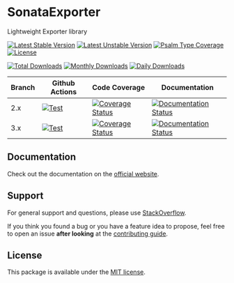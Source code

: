 <!--
DO NOT EDIT THIS FILE!

It's auto-generated by sonata-project/dev-kit package.
-->

# SonataExporter

Lightweight Exporter library

[![Latest Stable Version](https://poser.pugx.org/sonata-project/exporter/v/stable)](https://packagist.org/packages/sonata-project/exporter)
[![Latest Unstable Version](https://poser.pugx.org/sonata-project/exporter/v/unstable)](https://packagist.org/packages/sonata-project/exporter)
[![Psalm Type Coverage][shepherd_stable_badge]][shepherd_stable_link]
[![License](https://poser.pugx.org/sonata-project/exporter/license)](https://packagist.org/packages/sonata-project/exporter)

[![Total Downloads](https://poser.pugx.org/sonata-project/exporter/downloads)](https://packagist.org/packages/sonata-project/exporter)
[![Monthly Downloads](https://poser.pugx.org/sonata-project/exporter/d/monthly)](https://packagist.org/packages/sonata-project/exporter)
[![Daily Downloads](https://poser.pugx.org/sonata-project/exporter/d/daily)](https://packagist.org/packages/sonata-project/exporter)

Branch | Github Actions | Code Coverage | Documentation |
------ | -------------- | ------------- | ------------- |
2.x | [![Test][test_stable_badge]][test_stable_link] | [![Coverage Status][coverage_stable_badge]][coverage_stable_link] | [![Documentation Status][documentation_stable_badge]][documentation_stable_link] |
3.x | [![Test][test_unstable_badge]][test_unstable_link] | [![Coverage Status][coverage_unstable_badge]][coverage_unstable_link] | [![Documentation Status][documentation_unstable_badge]][documentation_unstable_link] |

## Documentation

Check out the documentation on the [official website](https://docs.sonata-project.org/projects/exporter).

## Support

For general support and questions, please use [StackOverflow](http://stackoverflow.com/questions/tagged/sonata).

If you think you found a bug or you have a feature idea to propose, feel free to open an issue
**after looking** at the [contributing guide](CONTRIBUTING.md).

## License

This package is available under the [MIT license](LICENSE).

[test_stable_badge]: https://github.com/sonata-project/exporter/workflows/Test/badge.svg?branch=2.x
[test_stable_link]: https://github.com/sonata-project/exporter/actions?query=workflow:test+branch:2.x
[test_unstable_badge]: https://github.com/sonata-project/exporter/workflows/Test/badge.svg?branch=3.x
[test_unstable_link]: https://github.com/sonata-project/exporter/actions?query=workflow:test+branch:3.x

[coverage_stable_badge]: https://codecov.io/gh/sonata-project/exporter/branch/2.x/graph/badge.svg
[coverage_stable_link]: https://codecov.io/gh/sonata-project/exporter/branch/2.x
[coverage_unstable_badge]: https://codecov.io/gh/sonata-project/exporter/branch/3.x/graph/badge.svg
[coverage_unstable_link]: https://codecov.io/gh/sonata-project/exporter/branch/3.x
[shepherd_stable_badge]: https://shepherd.dev/github/sonata-project/exporter/coverage.svg
[shepherd_stable_link]: https://shepherd.dev/github/sonata-project/exporter

[documentation_stable_badge]: https://readthedocs.org/projects/sonata-project-exporter/badge/?version=2.x
[documentation_stable_link]: https://docs.sonata-project.org/projects/exporter/en/2.x/?badge=2.x
[documentation_unstable_badge]: https://readthedocs.org/projects/sonata-project-exporter/badge/?version=3.x
[documentation_unstable_link]: https://docs.sonata-project.org/projects/exporter/en/3.x/?badge=3.x
